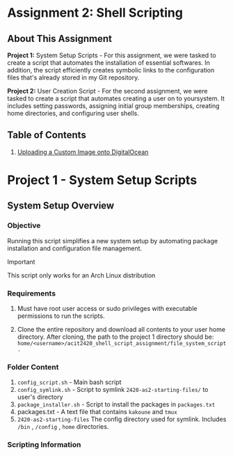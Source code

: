 # Assignment 2: Shell Scripting

## About This Assignment

**Project 1:** System Setup Scripts - For this assignment, we were tasked to create a script that automates the installation of essential softwares. In addition, the script efficiently creates symbolic links to the configuration files that's already stored in my Git repository. 

**Project 2:** User Creation Script - For the second assignment, we were tasked to create a script that automates creating a user on to yoursystem. It includes setting passwords, assigning initial group memberships, creating home directories, and configuring user shells. 



## Table of Contents

    
1. [Uploading a Custom Image onto DigitalOcean](#uploading-a-custom-image-onto-digitalocean)


# Project 1 - System Setup Scripts

## System Setup Overview


### Objective
Running this script simplifies a new system setup by automating package installation and configuration file management. 

> [!IMPORTANT]
> This script only works for an Arch Linux distribution

### Requirements 
1. Must have root user access or sudo privileges with executable permissions to run the scripts.

2. Clone the entire repository and download all contents to your user home directory. After cloning, the path to the project 1 directory should be: `home/<username>/acit2420_shell_script_assignment/file_system_script.`

### Folder Content

1. `config_script.sh` - Main bash script
2. `config_symlink.sh` - Script to symlink `2420-as2-starting-files/` to user's directory
3. `package_installer.sh` - Script to install the packages in `packages.txt`
4. packages.txt - A text file that contains `kakoune` and `tmux`
5. `2420-as2-starting-files` The config directory used for symlink. Includes `/bin` , `/config` , `home` directories. 


### Scripting Information



